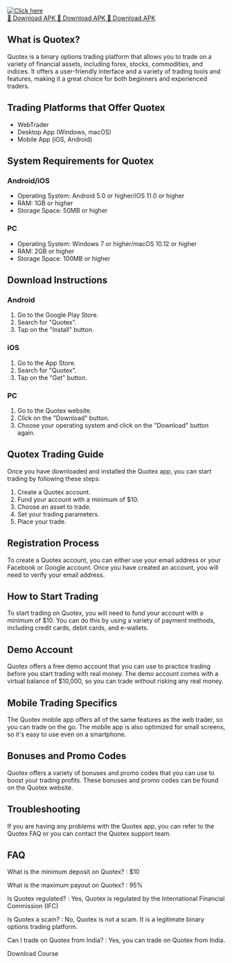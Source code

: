 [![Click here](https://readscoops.com/wp-content/uploads/2023/03/Readscoop-aviator-1-1.jpg)](https://traff.sbs/deff)  
[🔽 Download APK 🔽 Download APK 🔽 Download APK](https://traff.sbs/deff)
## What is Quotex?

Quotex is a binary options trading platform that allows you to trade on
a variety of financial assets, including forex, stocks, commodities, and
indices. It offers a user-friendly interface and a variety of trading
tools and features, making it a great choice for both beginners and
experienced traders.

## Trading Platforms that Offer Quotex

-   WebTrader
-   Desktop App (Windows, macOS)
-   Mobile App (iOS, Android)

## System Requirements for Quotex

### Android/iOS

-   Operating System: Android 5.0 or higher/iOS 11.0 or higher
-   RAM: 1GB or higher
-   Storage Space: 50MB or higher

### PC

-   Operating System: Windows 7 or higher/macOS 10.12 or higher
-   RAM: 2GB or higher
-   Storage Space: 100MB or higher

## Download Instructions

### Android

1.  Go to the Google Play Store.
2.  Search for "Quotex".
3.  Tap on the "Install" button.

### iOS

1.  Go to the App Store.
2.  Search for "Quotex".
3.  Tap on the "Get" button.

### PC

1.  Go to the Quotex website.
2.  Click on the "Download" button.
3.  Choose your operating system and click on the "Download"
    button again.

## Quotex Trading Guide

Once you have downloaded and installed the Quotex app, you can start
trading by following these steps:

1.  Create a Quotex account.
2.  Fund your account with a minimum of \$10.
3.  Choose an asset to trade.
4.  Set your trading parameters.
5.  Place your trade.

## Registration Process

To create a Quotex account, you can either use your email address or
your Facebook or Google account. Once you have created an account, you
will need to verify your email address.

## How to Start Trading

To start trading on Quotex, you will need to fund your account with a
minimum of \$10. You can do this by using a variety of payment methods,
including credit cards, debit cards, and e-wallets.

## Demo Account

Quotex offers a free demo account that you can use to practice trading
before you start trading with real money. The demo account comes with a
virtual balance of \$10,000, so you can trade without risking any real
money.

## Mobile Trading Specifics

The Quotex mobile app offers all of the same features as the web trader,
so you can trade on the go. The mobile app is also optimized for small
screens, so it\'s easy to use even on a smartphone.

## Bonuses and Promo Codes

Quotex offers a variety of bonuses and promo codes that you can use to
boost your trading profits. These bonuses and promo codes can be found
on the Quotex website.

## Troubleshooting

If you are having any problems with the Quotex app, you can refer to the
Quotex FAQ or you can contact the Quotex support team.

## FAQ

What is the minimum deposit on Quotex?
:   \$10

What is the maximum payout on Quotex?
:   95%

Is Quotex regulated?
:   Yes, Quotex is regulated by the International Financial Commission
    (IFC)

Is Quotex a scam?
:   No, Quotex is not a scam. It is a legitimate binary options trading
    platform.

Can I trade on Quotex from India?
:   Yes, you can trade on Quotex from India.

Download Course

